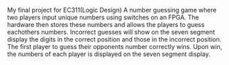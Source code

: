 My final project for EC311(Logic Design)
A number guessing game where two players input unique numbers using switches on an FPGA.
The hardware then stores these numbers and allows the players to guess eachothers numbers.
Incorrect guesses will show on the seven segment display the digits in the correct position and those in the incorrect position.
The first player to guess their opponents number correctly wins. Upon win, the numbers of each player is displayed on the seven segment display.